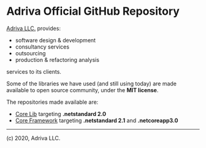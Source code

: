 # Adriva Official GitHub Repository

[Adriva LLC.](https://www.adriva.com) provides:
- software design & development
- consultancy services
- outsourcing
- production & refactoring analysis

services to its clients.

Some of the libraries we have used (and still using today) are made available to open source community, under the **MIT license**.

The repositories made available are:
- [Core Lib](https://github.com/adriva/CoreLib) targeting **.netstandard 2.0**
- [Core Framework](https://github.com/adriva/coreframework) targeting **.netstandard 2.1** and **.netcoreapp3.0**


---
(c) 2020, Adriva LLC.
